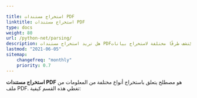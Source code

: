 ```yaml
---

title: استخراج مستندات PDF  
linktitle: استخراج مستندات PDF  
type: docs  
weight: 80  
url: /python-net/parsing/  
description: هل تريد استخراج مستندات PDF؟ اكتشف طرقًا مختلفة لاستخراج بيانات PDF باستخدام Aspose.PDF لـ Python عبر .NET.  
lastmod: "2021-06-05"  
sitemap:  
    changefreq: "monthly"  
    priority: 0.7  
---
```


**استخراج مستندات PDF** هو مصطلح يتعلق باستخراج أنواع مختلفة من المعلومات من ملف PDF. تغطي هذه القسم كيفية: